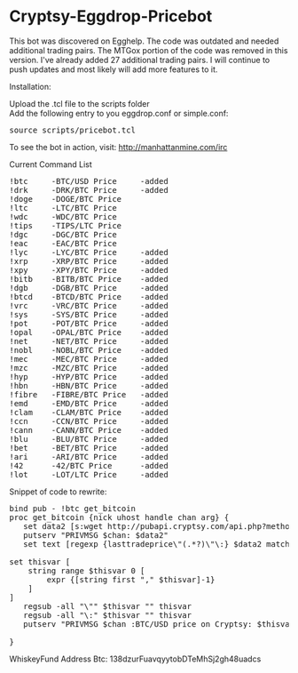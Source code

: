 # Cryptsy-Eggdrop-Pricebot
This bot was discovered on Egghelp.
The code was outdated and needed additional trading pairs.
The MTGox portion of the code was removed in this version.
I've already added 27 additional trading pairs.
I will continue to push updates and most likely will add more features to it.

<bold>Installation</bold>:

Upload the .tcl file to the scripts folder
<br>
Add the following entry to you eggdrop.conf or simple.conf:
<pre>source scripts/pricebot.tcl</pre>

To see the bot in action, visit:
http://manhattanmine.com/irc

<bold>Current Command List</bold>
<pre>
!btc     -BTC/USD Price     -added           
!drk     -DRK/BTC Price     -added            
!doge    -DOGE/BTC Price              
!ltc     -LTC/BTC Price                
!wdc     -WDC/BTC Price              
!tips    -TIPS/LTC Price               
!dgc     -DGC/BTC Price
!eac     -EAC/BTC Price
!lyc     -LYC/BTC Price     -added
!xrp     -XRP/BTC Price     -added
!xpy     -XPY/BTC Price     -added
!bitb    -BITB/BTC Price    -added
!dgb     -DGB/BTC Price     -added
!btcd    -BTCD/BTC Price    -added
!vrc     -VRC/BTC Price     -added
!sys     -SYS/BTC Price     -added
!pot     -POT/BTC Price     -added
!opal    -OPAL/BTC Price    -added
!net     -NET/BTC Price     -added
!nobl    -NOBL/BTC Price    -added
!mec     -MEC/BTC Price     -added
!mzc     -MZC/BTC Price     -added
!hyp     -HYP/BTC Price     -added
!hbn     -HBN/BTC Price     -added
!fibre   -FIBRE/BTC Price   -added
!emd     -EMD/BTC Price     -added
!clam    -CLAM/BTC Price    -added
!ccn     -CCN/BTC Price     -added
!cann    -CANN/BTC Price    -added
!blu     -BLU/BTC Price     -added
!bet     -BET/BTC Price     -added
!ari     -ARI/BTC Price     -added
!42      -42/BTC Price      -added
!lot     -LOT/LTC Price     -added  
</pre>

Snippet of code to rewrite:
<pre>
bind pub - !btc get_bitcoin
proc get_bitcoin {nick uhost handle chan arg} {
   set data2 [s:wget http://pubapi.cryptsy.com/api.php?method=singlemarketdata&marketid=2]
   putserv "PRIVMSG $chan: $data2"
   set text [regexp {lasttradeprice\"(.*?)\"\:} $data2 match thisvar]

set thisvar [
    string range $thisvar 0 [
        expr {[string first "," $thisvar]-1}
    ]
]
   regsub -all "\"" $thisvar "" thisvar
   regsub -all "\:" $thisvar "" thisvar
   putserv "PRIVMSG $chan :BTC/USD price on Cryptsy: $thisvar"

}
</pre>
WhiskeyFund Address Btc: 138dzurFuavqyytobDTeMhSj2gh48uadcs


